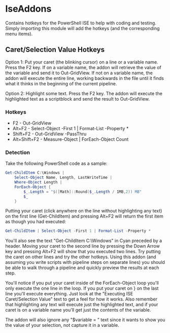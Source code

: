 # IseAddons

Contains hotkeys for the PowerShell ISE to help with coding and testing. Simply importing this module will add the hotkeys (and the corresponding menu items).

## Caret/Selection Value Hotkeys

Option 1: Put your caret (the blinking cursor) on a line or a variable name. Press the F2 key. If on a variable name, the addon will retrieve the value of the variable and send it to Out-GridView. If not on a variable name, the addon will execute the entire line, working backwards in the file until it finds what it thinks in the beginning of the current pipeline.

Option 2: Highlight some text. Press the F2 key. The addon will execute the highlighted text as a scriptblock and send the result to Out-GridView.

### Hotkeys
* F2 - Out-GridView
* Alt+F2 - Select-Object -First 1 | Format-List -Property *
* Shift+F2 - Out-GridView -PassThru
* Alt+Shift+F2 - Measure-Object | ForEach-Object Count

### Detection
Take the following PowerShell code as a sample:

```powershell
Get-ChildItem C:\Windows |
    Select-Object Name, Length, LastWriteTime |
    Where-Object Length |
    ForEach-Object {
        $_.Length = "$([Math]::Round($_.Length / 1MB,2)) MB"
        $_
    }
```

Putting your caret (click anywhere on the line without highlighting any text) on the first line (Get-ChildItem) and pressing Alt+F2 will return the first item as though you had executed:
```powershell
Get-ChildItem | Select-Object -First 1 | Format-List -Property *
```
You'll also see the text "Get-ChildItem C:\Windows" in Cyan preceded by a header. Moving your caret to the second line by pressing the Down Arrow key and pressing Alt+F2 will show that you executed two lines. Try putting the caret on other lines and try the other hotkeys. Using this addon (and assuming you write scripts with pipeline steps on separate lines) you should be able to walk through a pipeline and quickly preview the results at each step.

You'll notice if you put your caret inside of the ForEach-Object loop you'll only execute the one line in the loop. If you put your caret on } on the last line you'll execute everything. Just look at the "Executing ISE Caret/Selection Value" text to get a feel for how it works. Also remember that highlighting any text will execute just the highlighted text, and if your caret is on a variable name you'll get just the contents of the variable.

The addon will also ignore any "$variable = " text since it wants to show you the value of your selection, not capture it in a variable.
